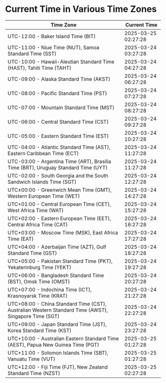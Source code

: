 # Current Time in Various Time Zones

| Time Zone | Current Time |
|-----------|--------------|
| UTC-12:00 - Baker Island Time (BIT) | 2025-03-25 02:27:28 |
| UTC-11:00 - Niue Time (NUT), Samoa Standard Time (SST) | 2025-03-24 03:27:28 |
| UTC-10:00 - Hawaii-Aleutian Standard Time (HAST), Tahiti Time (TAHT) | 2025-03-24 04:27:28 |
| UTC-09:00 - Alaska Standard Time (AKST) | 2025-03-24 06:27:28 |
| UTC-08:00 - Pacific Standard Time (PST) | 2025-03-24 07:27:28 |
| UTC-07:00 - Mountain Standard Time (MST) | 2025-03-24 08:27:28 |
| UTC-06:00 - Central Standard Time (CST) | 2025-03-24 09:27:28 |
| UTC-05:00 - Eastern Standard Time (EST) | 2025-03-24 10:27:28 |
| UTC-04:00 - Atlantic Standard Time (AST), Eastern Caribbean Time (ECT) | 2025-03-24 11:27:28 |
| UTC-03:00 - Argentina Time (ART), Brasília Time (BRT), Uruguay Standard Time (UYT) | 2025-03-24 11:27:28 |
| UTC-02:00 - South Georgia and the South Sandwich Islands Time (SGT) | 2025-03-24 12:27:28 |
| UTC±00:00 - Greenwich Mean Time (GMT), Western European Time (WET) | 2025-03-24 14:27:28 |
| UTC+01:00 - Central European Time (CET), West Africa Time (WAT) | 2025-03-24 15:27:28 |
| UTC+02:00 - Eastern European Time (EET), Central Africa Time (CAT) | 2025-03-24 16:27:28 |
| UTC+03:00 - Moscow Time (MSK), East Africa Time (EAT) | 2025-03-24 17:27:28 |
| UTC+04:00 - Azerbaijan Time (AZT), Gulf Standard Time (GST) | 2025-03-24 18:27:28 |
| UTC+05:00 - Pakistan Standard Time (PKT), Yekaterinburg Time (YEKT) | 2025-03-24 19:27:28 |
| UTC+06:00 - Bangladesh Standard Time (BST), Omsk Time (OMST) | 2025-03-24 20:27:28 |
| UTC+07:00 - Indochina Time (ICT), Krasnoyarsk Time (KRAT) | 2025-03-24 21:27:28 |
| UTC+08:00 - China Standard Time (CST), Australian Western Standard Time (AWST), Singapore Time (SGT) | 2025-03-24 22:27:28 |
| UTC+09:00 - Japan Standard Time (JST), Korea Standard Time (KST) | 2025-03-24 23:27:28 |
| UTC+10:00 - Australian Eastern Standard Time (AEST), Papua New Guinea Time (PGT) | 2025-03-25 01:27:28 |
| UTC+11:00 - Solomon Islands Time (SBT), Vanuatu Time (VUT) | 2025-03-25 01:27:28 |
| UTC+12:00 - Fiji Time (FJT), New Zealand Standard Time (NZST) | 2025-03-25 02:27:28 |
